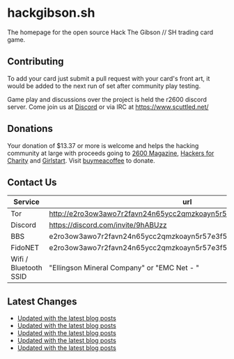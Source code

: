 # hackgibson.sh
The homepage for the open source Hack The Gibson // SH trading card game.


## Contributing

To add your card just submit a pull request with your card's front art, it would be added to the next run of set after community play testing.

Game play and discussions over the project is held the r2600 discord server. Come join us at [Discord](https://discord.com/invite/9hABUzz) or via IRC at https://www.scuttled.net/


## Donations

Your donation of $13.37 or more is welcome and helps the hacking community at large with proceeds going to [2600 Magazine](https://2600.com/), [Hackers for Charity](https://hackersforcharity.org) and [Girlstart](https://girlstart.org).  Visit [buymeacoffee](https://www.buymeacoffee.com/hackgibson.sh) to donate.


## Contact Us

Service | url
-|-
Tor | http://e2ro3ow3awo7r2favn24n65ycc2qmzkoayn5r57e3f56nvjwdcgg32ad.onion
Discord | https://discord.com/invite/9hABUzz
BBS | e2ro3ow3awo7r2favn24n65ycc2qmzkoayn5r57e3f56nvjwdcgg32ad.onion:23
FidoNET | e2ro3ow3awo7r2favn24n65ycc2qmzkoayn5r57e3f56nvjwdcgg32ad.onion:24554
Wifi / Bluetooth SSID | "Ellingson Mineral Company" or "EMC Net - <fidonet address>"

## Latest Changes
<!-- BLOG-POST-LIST:START -->
- [Updated with the latest blog posts](https://github.com/DFW2600/hackgibson.sh/commit/6b3f135332dc65c0d4460beabdb0479d62c9fe26)
- [Updated with the latest blog posts](https://github.com/DFW2600/hackgibson.sh/commit/3fc2b737dc9a98bd1d7ffc898866b186321df1e3)
- [Updated with the latest blog posts](https://github.com/DFW2600/hackgibson.sh/commit/890e2e7a80bf1b7d9972640bbf324fa8465bed1c)
- [Updated with the latest blog posts](https://github.com/DFW2600/hackgibson.sh/commit/b0f6f43b9fe5c124da4a8525a81d45793a046f00)
- [Updated with the latest blog posts](https://github.com/DFW2600/hackgibson.sh/commit/338090ca19573f963fd5cb0cb44ad6bfa185b2f4)
<!-- BLOG-POST-LIST:END -->
